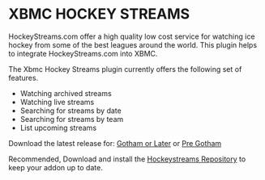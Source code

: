 XBMC HOCKEY STREAMS
===================

HockeyStreams.com offer a high quality low cost service for watching ice hockey from some of the best leagues around the world. This plugin helps to integrate HockeyStreams.com into XBMC.

The Xbmc Hockey Streams plugin currently offers the following set of features.

* Watching archived streams
* Watching live streams
* Searching for streams by date
* Searching for streams by team
* List upcoming streams

Download the latest release for: [Gotham or Later](https://github.com/fungus1487/xbmc-hockey-streams/raw/master/downloads/plugin.video.xbmc-hockey-streams-frodo-3.0.1.zip "Gotham or Later") or [Pre Gotham](https://github.com/fungus1487/xbmc-hockey-streams/raw/master/downloads/plugin.video.xbmc-hockey-streams-gotham-3.0.1.zip "Pre Gotham")

Recommended, Download and install the [Hockeystreams Repository](https://github.com/fungus1487/xbmc-hockey-streams/raw/master/downloads/repository.xbmc-hockey-streams-0.0.1.zip) to keep your addon up to date.
